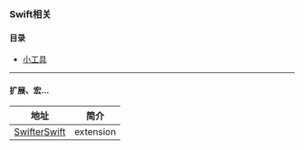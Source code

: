 
###  Swift相关
#### 目录
* [小工具](#help_tool)


---
#### <a id="help_tool"></a>扩展、宏...
地址 | 简介
------- | -------
[SwifterSwift](https://github.com/SwifterSwift/SwifterSwift)|extension
